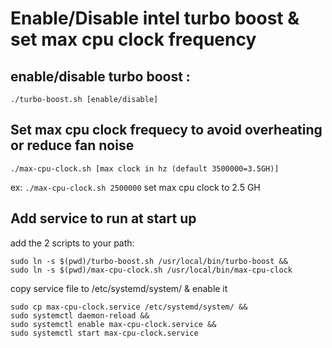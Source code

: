 # Enable/Disable intel turbo boost & set max cpu clock frequency

## enable/disable turbo boost :

```
./turbo-boost.sh [enable/disable]
```

## Set max cpu clock frequecy to avoid overheating or reduce fan noise

```
./max-cpu-clock.sh [max clock in hz (default 3500000=3.5GH)]
```

ex: `./max-cpu-clock.sh 2500000` set max cpu clock to 2.5 GH

## Add service to run at start up

add the 2 scripts to your path:

```
sudo ln -s $(pwd)/turbo-boost.sh /usr/local/bin/turbo-boost &&
sudo ln -s $(pwd)/max-cpu-clock.sh /usr/local/bin/max-cpu-clock
```

copy service file to /etc/systemd/system/ & enable it

```
sudo cp max-cpu-clock.service /etc/systemd/system/ &&
sudo systemctl daemon-reload &&
sudo systemctl enable max-cpu-clock.service &&
sudo systemctl start max-cpu-clock.service
```
